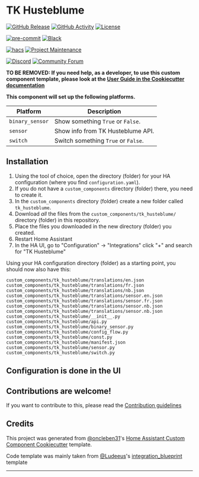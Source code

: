 # TK Husteblume

[![GitHub Release][releases-shield]][releases]
[![GitHub Activity][commits-shield]][commits]
[![License][license-shield]](LICENSE)

[![pre-commit][pre-commit-shield]][pre-commit]
[![Black][black-shield]][black]

[![hacs][hacsbadge]][hacs]
[![Project Maintenance][maintenance-shield]][user_profile]

[![Discord][discord-shield]][discord]
[![Community Forum][forum-shield]][forum]

**TO BE REMOVED: If you need help, as a developer, to use this custom component template,
please look at the [User Guide in the Cookiecutter documentation](https://cookiecutter-homeassistant-custom-component.readthedocs.io/en/stable/quickstart.html)**

**This component will set up the following platforms.**

| Platform        | Description                         |
|-----------------|-------------------------------------|
| `binary_sensor` | Show something `True` or `False`.   |
| `sensor`        | Show info from TK Husteblume API.   |
| `switch`        | Switch something `True` or `False`. |

## Installation

1. Using the tool of choice, open the directory (folder) for your HA configuration (where you find `configuration.yaml`).
2. If you do not have a `custom_components` directory (folder) there, you need to create it.
3. In the `custom_components` directory (folder) create a new folder called `tk_husteblume`.
4. Download _all_ the files from the `custom_components/tk_husteblume/` directory (folder) in this repository.
5. Place the files you downloaded in the new directory (folder) you created.
6. Restart Home Assistant
7. In the HA UI, go to "Configuration" -> "Integrations" click "+" and search for "TK Husteblume"

Using your HA configuration directory (folder) as a starting point, you should now also have this:

```text
custom_components/tk_husteblume/translations/en.json
custom_components/tk_husteblume/translations/fr.json
custom_components/tk_husteblume/translations/nb.json
custom_components/tk_husteblume/translations/sensor.en.json
custom_components/tk_husteblume/translations/sensor.fr.json
custom_components/tk_husteblume/translations/sensor.nb.json
custom_components/tk_husteblume/translations/sensor.nb.json
custom_components/tk_husteblume/__init__.py
custom_components/tk_husteblume/api.py
custom_components/tk_husteblume/binary_sensor.py
custom_components/tk_husteblume/config_flow.py
custom_components/tk_husteblume/const.py
custom_components/tk_husteblume/manifest.json
custom_components/tk_husteblume/sensor.py
custom_components/tk_husteblume/switch.py
```

## Configuration is done in the UI

<!---->

## Contributions are welcome!

If you want to contribute to this, please read the [Contribution guidelines](CONTRIBUTING.md)

## Credits

This project was generated from [@oncleben31](https://github.com/oncleben31)'s [Home Assistant Custom Component Cookiecutter](https://github.com/oncleben31/cookiecutter-homeassistant-custom-component) template.

Code template was mainly taken from [@Ludeeus](https://github.com/ludeeus)'s [integration_blueprint][integration_blueprint] template

---

[integration_blueprint]: https://github.com/custom-components/integration_blueprint
[black]: https://github.com/psf/black
[black-shield]: https://img.shields.io/badge/code%20style-black-000000.svg?style=for-the-badge
[commits-shield]: https://img.shields.io/github/commit-activity/y/artspb/homeassistant-tk-husteblume.svg?style=for-the-badge
[commits]: https://github.com/artspb/homeassistant-tk-husteblume/commits/main
[hacs]: https://hacs.xyz
[hacsbadge]: https://img.shields.io/badge/HACS-Custom-orange.svg?style=for-the-badge
[discord]: https://discord.gg/Qa5fW2R
[discord-shield]: https://img.shields.io/discord/330944238910963714.svg?style=for-the-badge
[forum-shield]: https://img.shields.io/badge/community-forum-brightgreen.svg?style=for-the-badge
[forum]: https://community.home-assistant.io/
[license-shield]: https://img.shields.io/github/license/artspb/homeassistant-tk-husteblume.svg?style=for-the-badge
[maintenance-shield]: https://img.shields.io/badge/maintainer-%40artspb-blue.svg?style=for-the-badge
[pre-commit]: https://github.com/pre-commit/pre-commit
[pre-commit-shield]: https://img.shields.io/badge/pre--commit-enabled-brightgreen?style=for-the-badge
[releases-shield]: https://img.shields.io/github/release/artspb/homeassistant-tk-husteblume.svg?style=for-the-badge
[releases]: https://github.com/artspb/homeassistant-tk-husteblume/releases
[user_profile]: https://github.com/artspb
